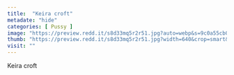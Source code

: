 ```yaml
---
title:  "Keira croft"
metadate: "hide"
categories: [ Pussy ]
image: "https://preview.redd.it/s8d33mq5r2r51.jpg?auto=webp&s=9c0a55cb0cce7da0075ef8288e613bb0e285fe8f"
thumb: "https://preview.redd.it/s8d33mq5r2r51.jpg?width=640&crop=smart&auto=webp&s=ce4911a33ce07fdf078611f01d91a5757b626be1"
visit: ""
---
```

Keira croft
